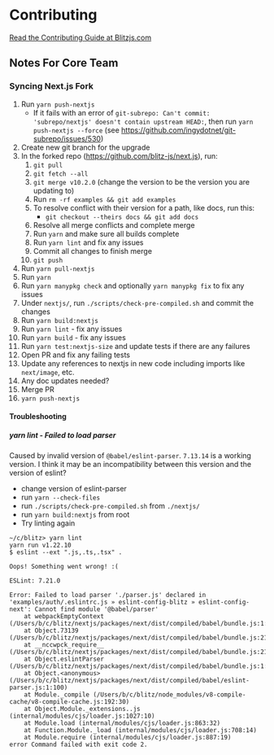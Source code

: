 # Contributing

[Read the Contributing Guide at Blitzjs.com](https://blitzjs.com/docs/contributing)

## Notes For Core Team

### Syncing Next.js Fork

1. Run `yarn push-nextjs`
   - If it fails with an error of `git-subrepo: Can't commit: 'subrepo/nextjs' doesn't contain upstream HEAD:`, then run `yarn push-nextjs --force` (see https://github.com/ingydotnet/git-subrepo/issues/530)
2. Create new git branch for the upgrade
3. In the forked repo (https://github.com/blitz-js/next.js), run:
   1. `git pull`
   2. `git fetch --all`
   3. `git merge v10.2.0` (change the version to be the version you are updating to)
   4. Run `rm -rf examples && git add examples`
   5. To resolve conflict with their version for a path, like docs, run this:
      - `git checkout --theirs docs && git add docs`
   6. Resolve all merge conflicts and complete merge
   7. Run `yarn` and make sure all builds complete
   8. Run `yarn lint` and fix any issues
   9. Commit all changes to finish merge
   10. `git push`
4. Run `yarn pull-nextjs`
5. Run `yarn`
6. Run `yarn manypkg check` and optionally `yarn manypkg fix` to fix any issues
7. Under `nextjs/`, run `./scripts/check-pre-compiled.sh` and commit the changes
8. Run `yarn build:nextjs`
9. Run `yarn lint` - fix any issues
10. Run `yarn build` - fix any issues
11. Run `yarn test:nextjs-size` and update tests if there are any failures
12. Open PR and fix any failing tests
13. Update any references to nextjs in new code including imports like `next/image`, etc.
14. Any doc updates needed?
15. Merge PR
16. `yarn push-nextjs`

#### Troubleshooting

##### yarn lint - Failed to load parser

Caused by invalid version of `@babel/eslint-parser`. `7.13.14` is a working version. I think it may be an incompatibility between this version and the version of eslint?

- change version of eslint-parser
- run `yarn --check-files`
- run `./scripts/check-pre-compiled.sh` from `./nextjs/`
- run `yarn build:nextjs` from root
- Try linting again

```
~/c/blitz> yarn lint
yarn run v1.22.10
$ eslint --ext ".js,.ts,.tsx" .

Oops! Something went wrong! :(

ESLint: 7.21.0

Error: Failed to load parser './parser.js' declared in 'examples/auth/.eslintrc.js » eslint-config-blitz » eslint-config-next': Cannot find module '@babel/parser'
    at webpackEmptyContext (/Users/b/c/blitz/nextjs/packages/next/dist/compiled/babel/bundle.js:1:33258)
    at Object.73139 (/Users/b/c/blitz/nextjs/packages/next/dist/compiled/babel/bundle.js:2194:783181)
    at __nccwpck_require__ (/Users/b/c/blitz/nextjs/packages/next/dist/compiled/babel/bundle.js:2194:1065271)
    at Object.eslintParser (/Users/b/c/blitz/nextjs/packages/next/dist/compiled/babel/bundle.js:1:43676)
    at Object.<anonymous> (/Users/b/c/blitz/nextjs/packages/next/dist/compiled/babel/eslint-parser.js:1:100)
    at Module._compile (/Users/b/c/blitz/node_modules/v8-compile-cache/v8-compile-cache.js:192:30)
    at Object.Module._extensions..js (internal/modules/cjs/loader.js:1027:10)
    at Module.load (internal/modules/cjs/loader.js:863:32)
    at Function.Module._load (internal/modules/cjs/loader.js:708:14)
    at Module.require (internal/modules/cjs/loader.js:887:19)
error Command failed with exit code 2.
```
